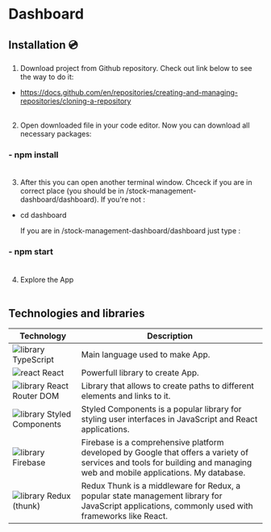 #  Dashboard <br/>

## Installation 💿<br/>

1. Download project from Github repository. Check out link below to see the way to do it:<br/>

- https://docs.github.com/en/repositories/creating-and-managing-repositories/cloning-a-repository<br/><br/>


2. Open downloaded file in your code editor. Now you can download all necessary packages:<br/>

### - npm install<br/><br/>


3. After this you can open another terminal window. Chceck if you are in correct place (you should be in /stock-management-dashboard/dashboard). If you're not :<br/>

- cd dashboard<br/>

  If you are in /stock-management-dashboard/dashboard just type :<br/>

### - npm start <br/><br/>


4. Explore the App <br/><br/>


## Technologies and libraries

| Technology | Description | 
| ---| --- |
| ![library](https://user-images.githubusercontent.com/95884784/254391610-40baa668-d362-48be-ac54-6c1bb873334c.png) TypeScript | Main language used to make App. | 
| ![react](https://github.com/Bartlomiejste/dashboard/assets/95884784/833b23f8-1970-4f1c-b9a1-f30355cc17d8) React | Powerfull library to create App. |  
| ![library](https://user-images.githubusercontent.com/95884784/254391315-ca19d052-6659-4d4c-a60f-3478fd1ad728.png) React Router DOM | Library that allows to create paths to different elements and links to it. |
| ![library](https://user-images.githubusercontent.com/95884784/254391412-eca45d9b-96bf-491f-b1d8-40fff5873f5b.png) Styled Components | Styled Components is a popular library for styling user interfaces in JavaScript and React applications. |
| ![library](https://user-images.githubusercontent.com/95884784/254391566-14fbb39a-5412-4624-8461-d72b6f39a124.png) Firebase | Firebase is a comprehensive platform developed by Google that offers a variety of services and tools for building and managing web and mobile applications. My database.  |
| ![library](https://user-images.githubusercontent.com/95884784/254391478-c9f5a1ee-ae26-4fb5-8d81-75cd5ec57c35.png) Redux (thunk) | Redux Thunk is a middleware for Redux, a popular state management library for JavaScript applications, commonly used with frameworks like React. |


